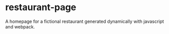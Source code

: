 # restaurant-page
A homepage for a fictional restaurant generated dynamically with javascript and webpack.
